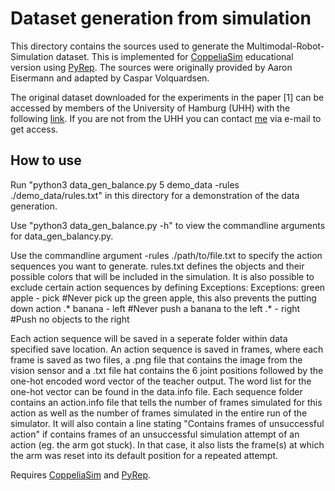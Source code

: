 # Dataset generation from simulation

This directory contains the sources used to generate the Multimodal-Robot-Simulation dataset. This is implemented for [CoppeliaSim](https://www.coppeliarobotics.com "CoppeliaSim") educational version using [PyRep](https://github.com/stepjam/PyRep "PyRep GitHub"). The sources were originally provided by Aaron Eisermann and adapted by Caspar Volquardsen.

The original dataset downloaded for the experiments in the paper [1] can be accessed by members of the University of Hamburg (UHH) with the following [link](https://unihamburgde-my.sharepoint.com/:u:/g/personal/caspar_volquardsen_studium_uni-hamburg_de/EQiwFjBtBv9ClUW_429NZp0Byw79Pto7hFXSRJkXqlF_Pg?e=qgMWag "OneDrive"). If you are not from the UHH you can contact [me](caspar.volquardsen@uni-hamburg.de "caspar.volquardsen@uni-hamburg.de") via e-mail to get access.

## How to use

Run "python3 data_gen_balance.py 5 demo_data -rules ./demo_data/rules.txt" in this directory for a demonstration of the data generation.

Use "python3 data_gen_balance.py -h" to view the commandline arguments for data_gen_balancy.py.

Use the commandline argument -rules ./path/to/file.txt to specify the action sequences you want to generate.
	rules.txt defines the objects and their possible colors that will be included in the simulation.
	It is also possible to exclude certain action sequences by defining Exceptions:
		Exceptions:
		green apple - pick  #Never pick up the green apple, this also prevents the putting down action
		.* banana - left  #Never push a banana to the left
		.* - right #Push no objects to the right

Each action sequence will be saved in a seperate folder within data specified save location. An action sequence is saved 
in frames, where each frame is saved as two files, a .png file that contains the image from the vision sensor and 
a .txt file hat contains the 6 joint positions followed by the one-hot encoded word vector of the teacher output.
The word list for the one-hot vector can be found in the data.info file.
Each sequence folder contains an action.info file that tells the number of frames simulated for this action as well as 
the number of  frames simulated in the entire run of the simulator. It will also contain a line stating "Contains frames 
of unsuccessful action" if contains frames of an unsuccessful simulation attempt of an action (eg. the arm got stuck). 
In that case, it also lists the frame(s) at which the arm was reset into its default position for a repeated attempt.
		
	

Requires [CoppeliaSim](https://www.coppeliarobotics.com/) and [PyRep](https://github.com/stepjam/PyRep).
